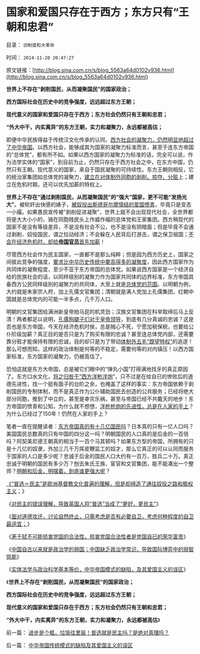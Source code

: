 # 国家和爱国只存在于西方；东方只有“王朝和忠君”

目录： `旧制度和大革命` 

时间： `2014-11-20 20:47:27` 

原文链接：[http://blog.sina.com.cn/s/blog_5563a64d0102v936.html](http://blog.sina.com.cn/s/blog_5563a64d0102v936.html)

**世界上不存在“剥削国民，从而凝聚国民”的国家政治；**

**西方国际社会在历史中的竞争强度，远远超过东方王朝；**

**现代意义的国家和爱国只存在于西方；东方社会仍然只有王朝和忠君；**

**“外大中干，内实离异”的东方王朝，实力和凝聚力，永远都被高估；**



即便中华民族得益于传统汉文化传承的认同，[西方社会的凝聚力，仍然明显地超过了中华帝国](../../../2011/9/28/帝国的毁灭者！个人主义的可怕反击.md)。以西方社会，能够成其为国家的凝聚力标准而言，甚至于连东方帝国的“总体党”，都有所不如。如果以西方国家的凝聚力为标准的话，完全可以说，作为法学实体的“国家”，到目前为止，仍然只存在于西方社会之中，在东方中国，仍然只有王朝。现代意义的国家，来自于国民凝聚的可持续性。东方王朝则相反，它的统治家集团如总体党的凝聚力，[建立在对体制外同胞的剥削、掠夺、分赃](../../../2013/12/29/朝鲜先军政治的特殊利益集团，不可能是政治忠心的集团.md)上；建立在危机时期，还可以优先加薪的特权上。

**世界上不存在“通过剥削国民，从而凝聚国民”的“强大”国家，更不可能“发扬光大”**。被轮奸出快感的婊子，[被奴役出斯德哥尔摩情结的爱国愤青](../../../2011/2/7/大刀向着鬼子们的头上砍去！.md)，毕竟只是变态一小撮。如果愚民宣传被“剥削促进凝聚”，世界上就不会出现现代社会，全世界都将是大大小小的，骑在同胞贱民头上作威作福的总体党和王家集团。西方稍现代的国家不是没有等级差异，不是没有社会不公，也不是没有阴暗面；但是毕竟不会通过剥削、奴役国民，谓之拉动经济；不会躲在人民背后打游击，谓之保卫祖国；[不会在经济危机时，却给**帝国官员**首先加薪](../../../2014/11/10/公务员的体面是啥标准？贱民基本生活水平又是啥标准？.md)！

尽管西方社会作为民主国家，一直都不是那么纯粹；但是因为西方历史上，国家之间彼此竞争的强度，[要求比中华历史传统中要高得多的凝聚度](../../../2010/6/30/为什么中国政治学仍然非常幼稚？.md)，因此西方国家作为共同体的凝聚程度，至少不亚于东方帝国的总体党。如果说西方国家是一个经济自给的民族社会的话，以同样级别的凝聚力作为国家共同体的边界标准，东方帝国具备西方公民同样级别的凝聚力的共同体，大至上就是[总体党的范围](../../../2013/7/19/咱国公知“五四革命思想”的不完全进化.md)。以明朝为例，大约就是朱家宗人府，加上孔儒文官集团；清朝就是满人党加上孔儒集团，红朝中国就是总体党内的可能一半多点，几千万人口。

明朝的文官集团给满洲新皇帝拍马屁的机灵劲；汉族文官集团在科举取缔后马上反清！两者都足以说明，[孔儒狗腿子们对于皇帝领导](../../../2009/6/22/国学儒教的科学精华在无私的服从美德.md)，到底有几分真诚的忠诚？这是否也是东方帝国，今天在经济危机时侯，总是贼心不死，宁愿加税保税，也要给公仆阶级加薪？真正目的是否只是为了购买有限的忠诚？甚至连总体党内部，还需要靠分赃才能保持有限的忠诚，目的却只是为了带动[体制外五毛“既望特权”](../../../2009/8/25/财中饿鬼之既望权益者.md)的追逐！那么可想而知，这样的政治体制是何等的不稳定，需要何等的对内镇压！以西方国家标准，东方国家的凝聚力，仍被高估了。

恐怕这就是东方大帝国，总是被它们眼中的“弹丸小国”打得满地找牙的真正原因了。东方口水文化，[将之归咎于“西方洋枪洋炮](../../../2009/12/21/民智？不开？“长矛大刀对仗洋枪洋炮”.md)”，只不过是在给自已的惨败后的道德先进性，找一个挺有面子的台阶之余，也掩盖了这样的事实：东方帝国依赖于剥削国民的专制体制，而不是真正作为公仆辅助国民去创造的公共服务；已经将绝大部分同胞，推到了中立的，甚至是幸灾乐祸，甚至与帝国已经不共戴天的地步！东方帝国的愤青和公知，为什么就不想想，[洋枪枪炮的先进性，总是在人家的手上](../../../2009/2/17/有内需没垄断就会有先进技术.md)？为什么已经过了150年！仍然在人家的手上？

笔者一直在提醒读者：[东方帝国真的有十几亿国民吗](../../../2012/12/6/民主共同体自觉维护成员利益，伟大帝国蔑视国民利益；.md)？日本真的只有一亿人口吗？美国国民总数真的只有中国的四分这一吗？明朝国民的人口真的是后金的一百倍吗？阿契美尼德王朝真的相当于一百个马其顿吗？如果东方型的帝国，所拥有的只是十几亿的奴隶，外加三几千万挥皮鞭监工的奴才，那么它真正的可以认同而服务于国家的人口是多少呢？忠诚于后金的国民人口大约有一百万，胜兵二十万。真正忠诚于明朝的国民有多少万？刨去朱氏王族、宦官和文官集团，能不能凑出一个整师？[明朝和后金，明摆着，到底谁更强大呢](../../../2010/5/26/东方大帝国为什么很容易被少数外族征服？.md)？

[《“普选＝民主”是欧洲基督教文化普遍的理解，但是却缔造了通往奴役之路和极权主义](../../../2014/4/25/英国司法独立背后的君主权力，君主立宪的意义.md)；》

《[对民主的错误理解，导致英国人将“普选”当成了“更好，更民主”](../../../2014/5/17/英国民主不是人民的意愿，英国民主长期不反映“大多数利益”.md)》

《[面对道德攻讦，讨论自然终止，只需考虑是否有必要自卫，考虑何种程度的自卫最适宜；](../../../2014/11/7/只有不涉及道德攻讦和暴力强制，才可视为“不同观点”.md)》

《[茅于轼不可能损害党国的合法性，损害党国合法性者是党国自已的荣华富贵](http://blog.sina.com.cn/s/blog_6022bc6d0102vco9.html)》

《[中国自古以来就是政治学的弱国；中国缺乏政治学常识，导致国际博弈中的弱智低能](../../../2014/11/18/前清“满主汉从”，晚清“汉作主，满为从”；.md)》

《[实体法学与政治科学基本等价，中华帝国模式的缺陷，及其爱国主义的误区](../../../2014/11/19/中华帝国传统模式的缺陷及其爱国主义的误区.md)》

《**世界上不存在“剥削国民，从而凝聚国民”的国家政治；**

**西方国际社会在历史中的竞争强度，远远超过东方王朝；**

**现代意义的国家和爱国只存在于西方；东方社会仍然只有王朝和忠君；**

**“外大中干，内实离异”的东方王朝，实力和凝聚力，永远都被高估**》

前一篇： [进步是个框，垃圾往里装！普选就是民主吗？是绝对真理吗？](../../../2014/11/25/进步是个框，垃圾往里装！普选就是民主吗？是绝对真理吗？.md)

后一篇： [中华帝国传统模式的缺陷及其爱国主义的误区](../../../2014/11/19/中华帝国传统模式的缺陷及其爱国主义的误区.md)

